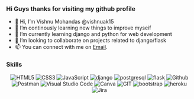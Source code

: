 ### Hi Guys thanks for visiting my github profile
- 👋 Hi, I’m Vishnu Mohandas @vishnuak15
- 👀 I’m continously learning new things to improve myseif
- 🌱 I’m currently learning django and python for web development
- 💞️ I’m looking to collaborate on projects related to django/flask
- 📫 You can connect with me on [Email](https://www.linkedin.com/in/debbiedann).




### Skills
<p align="center">
<img alt="HTML5" src="https://img.shields.io/badge/html5-%23fca9ae.svg?style=for-the-badge&logo=HTML5&logoColor=orange&color=white"/>
<img alt="CSS3" src="https://img.shields.io/badge/css3-%23ffd2ce.svg?style=for-the-badge&logo=css3&logoColor=blue&color=white"/>
<img alt="JavaScript" src="https://img.shields.io/badge/javascript-%23e4626b.svg?style=for-the-badge&logo=javascript&logoColor=yellow&color=white"/>
<img alt="django" src="https://img.shields.io/badge/django-%23f2ca61.svg?style=for-the-badge&logo=django&logoColor=darkgreen&color=white"/>
<img alt="postgresql" src="https://img.shields.io/badge/postgresql-%23f2ca61.svg?style=for-the-badge&logo=postgresql&logoColor=black&color=white"/>
<img alt="flask" src="https://img.shields.io/badge/flask-%23f2ca61.svg?style=for-the-badge&logo=flask&logoColor=black&color=white"/>
<img alt="Github" src="https://img.shields.io/badge/github-%23e4626b.svg?style=for-the-badge&logo=github&logoColor=140200&color=white"/>
<img alt="Postman" src="https://img.shields.io/badge/Postman-%23e4626b.svg?style=for-the-badge&logo=Postman&logoColor=orange&color=white"/>
<img alt="Visual Studio Code" src="https://img.shields.io/badge/Visual Studio Code-f2ca61.svg?style=for-the-badge&logo=visual-studio-code&logoColor=blue&color=white"/>
<img alt="Canva" src="https://img.shields.io/badge/Canva-f2ca61.svg?style=for-the-badge&logo=canva&logoColor=319DA0&color=white"/>
<img alt="GIT" src="https://img.shields.io/badge/git-f2ca61.svg?style=for-the-badge&logo=git&logoColor=orange&color=white"/>
<img alt="bootstrap" src="https://img.shields.io/badge/bootstrap-f2ca61.svg?style=for-the-badge&logo=bootstrap&logoColor=darkviolet&color=white"/>
<img alt="heroku" src="https://img.shields.io/badge/heroku-f2ca61.svg?style=for-the-badge&logo=heroku&logoColor=darkviolet&color=white"/>
<img alt="Jira" src="https://img.shields.io/badge/jira-f2ca61.svg?style=for-the-badge&logo=jira&logoColor=blue&color=white"/>
</p>



<!---
vishnuak15/vishnuak15 is a ✨ special ✨ repository because its `README.md` (this file) appears on your GitHub profile.
You can click the Preview link to take a look at your changes.
--->
